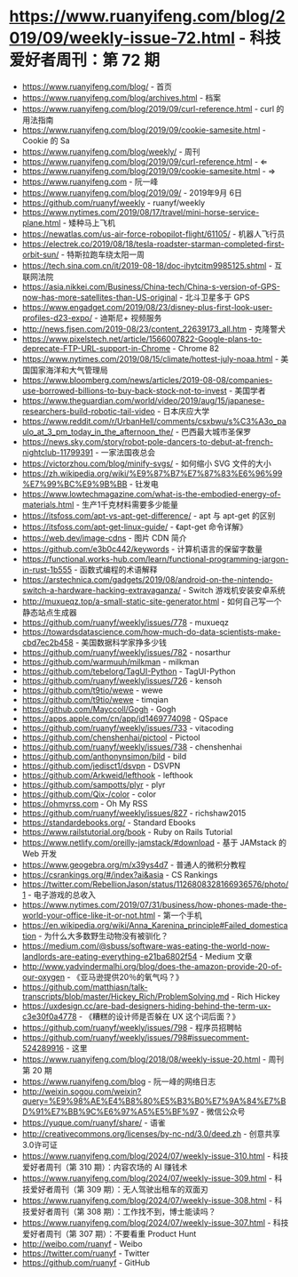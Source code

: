 # https://www.ruanyifeng.com/blog/2019/09/weekly-issue-72.html - 科技爱好者周刊：第 72 期

- https://www.ruanyifeng.com/blog/ - 首页
- https://www.ruanyifeng.com/blog/archives.html - 档案
- https://www.ruanyifeng.com/blog/2019/09/curl-reference.html - curl 的用法指南
- https://www.ruanyifeng.com/blog/2019/09/cookie-samesite.html - Cookie 的 Sa
- https://www.ruanyifeng.com/blog/weekly/ - 周刊
- https://www.ruanyifeng.com/blog/2019/09/curl-reference.html - ⇐
- https://www.ruanyifeng.com/blog/2019/09/cookie-samesite.html - ⇒
- https://www.ruanyifeng.com - 阮一峰
- https://www.ruanyifeng.com/blog/2019/09/ - 2019年9月 6日
- https://github.com/ruanyf/weekly - ruanyf/weekly
- https://www.nytimes.com/2019/08/17/travel/mini-horse-service-plane.html - 矮种马上飞机
- https://newatlas.com/us-air-force-robopilot-flight/61105/ - 机器人飞行员
- https://electrek.co/2019/08/18/tesla-roadster-starman-completed-first-orbit-sun/ - 特斯拉跑车绕太阳一周
- https://tech.sina.com.cn/it/2019-08-18/doc-ihytcitm9985125.shtml - 互联网法院
- https://asia.nikkei.com/Business/China-tech/China-s-version-of-GPS-now-has-more-satellites-than-US-original - 北斗卫星多于 GPS
- https://www.engadget.com/2019/08/23/disney-plus-first-look-user-profiles-d23-expo/ - 迪斯尼+ 视频服务
- http://news.fjsen.com/2019-08/23/content_22639173_all.htm - 克隆警犬
- https://www.pixelstech.net/article/1566007822-Google-plans-to-deprecate-FTP-URL-support-in-Chrome - Chrome 82
- https://www.nytimes.com/2019/08/15/climate/hottest-july-noaa.html - 美国国家海洋和大气管理局
- https://www.bloomberg.com/news/articles/2019-08-08/companies-use-borrowed-billions-to-buy-back-stock-not-to-invest - 美国学者
- https://www.theguardian.com/world/video/2019/aug/15/japanese-researchers-build-robotic-tail-video - 日本庆应大学
- https://www.reddit.com/r/UrbanHell/comments/csxbwu/s%C3%A3o_paulo_at_3_pm_today_in_the_afternoon_the/ - 巴西最大城市圣保罗
- https://news.sky.com/story/robot-pole-dancers-to-debut-at-french-nightclub-11799391 - 一家法国夜总会
- https://victorzhou.com/blog/minify-svgs/ - 如何缩小 SVG 文件的大小
- https://zh.wikipedia.org/wiki/%E9%87%B7%E7%87%83%E6%96%99%E7%99%BC%E9%9B%BB - 钍发电
- https://www.lowtechmagazine.com/what-is-the-embodied-energy-of-materials.html - 生产1千克材料需要多少能量
- https://itsfoss.com/apt-vs-apt-get-difference/ - apt 与 apt-get 的区别
- https://itsfoss.com/apt-get-linux-guide/ - 《apt-get 命令详解》
- https://web.dev/image-cdns - 图片 CDN 简介
- https://github.com/e3b0c442/keywords - 计算机语言的保留字数量
- https://functional.works-hub.com/learn/functional-programming-jargon-in-rust-1b555 - 函数式编程的术语解释
- https://arstechnica.com/gadgets/2019/08/android-on-the-nintendo-switch-a-hardware-hacking-extravaganza/ - Switch 游戏机安装安卓系统
- http://muxueqz.top/a-small-static-site-generator.html - 如何自己写一个静态站点生成器
- https://github.com/ruanyf/weekly/issues/778 - muxueqz
- https://towardsdatascience.com/how-much-do-data-scientists-make-cbd7ec2b458 - 美国数据科学家挣多少钱
- https://github.com/ruanyf/weekly/issues/782 - nosarthur
- https://github.com/warmuuh/milkman - milkman
- https://github.com/tebelorg/TagUI-Python - TagUI-Python
- https://github.com/ruanyf/weekly/issues/726 - kensoh
- https://github.com/t9tio/wewe - wewe
- https://github.com/t9tio/wewe - timqian
- https://github.com/Mayccoll/Gogh - Gogh
- https://apps.apple.com/cn/app/id1469774098 - QSpace
- https://github.com/ruanyf/weekly/issues/733 - vitacoding
- https://github.com/chenshenhai/pictool - Pictool
- https://github.com/ruanyf/weekly/issues/738 - chenshenhai
- https://github.com/anthonynsimon/bild - bild
- https://github.com/jedisct1/dsvpn - DSVPN
- https://github.com/Arkweid/lefthook - lefthook
- https://github.com/sampotts/plyr - plyr
- https://github.com/Qix-/color - color
- https://ohmyrss.com - Oh My RSS
- https://github.com/ruanyf/weekly/issues/827 - richshaw2015
- https://standardebooks.org/ - Standard Ebooks
- https://www.railstutorial.org/book - Ruby on Rails Tutorial
- https://www.netlify.com/oreilly-jamstack/#download - 基于 JAMstack 的 Web 开发
- https://www.geogebra.org/m/x39ys4d7 - 普通人的微积分教程
- https://csrankings.org/#/index?ai&asia - CS Rankings
- https://twitter.com/RebellionJason/status/1126808328166936576/photo/1 - 电子游戏的总收入
- https://www.nytimes.com/2019/07/31/business/how-phones-made-the-world-your-office-like-it-or-not.html - 第一个手机
- https://en.wikipedia.org/wiki/Anna_Karenina_principle#Failed_domestication - 为什么大多数野生动物没有被驯化？
- https://medium.com/@sbuss/software-was-eating-the-world-now-landlords-are-eating-everything-e21ba6802f54 - Medium 文章
- http://www.yadvindermalhi.org/blog/does-the-amazon-provide-20-of-our-oxygen - 《亚马逊提供20％的氧气吗？》
- https://github.com/matthiasn/talk-transcripts/blob/master/Hickey_Rich/ProblemSolving.md - Rich Hickey
- https://uxdesign.cc/are-bad-designers-hiding-behind-the-term-ux-c3e30f0a4778 - 《糟糕的设计师是否躲在 UX 这个词后面？》
- https://github.com/ruanyf/weekly/issues/798 - 程序员招聘帖
- https://github.com/ruanyf/weekly/issues/798#issuecomment-524289916 - 这里
- https://www.ruanyifeng.com/blog/2018/08/weekly-issue-20.html - 周刊第 20 期
- https://www.ruanyifeng.com/blog - 阮一峰的网络日志
- http://weixin.sogou.com/weixin?query=%E9%98%AE%E4%B8%80%E5%B3%B0%E7%9A%84%E7%BD%91%E7%BB%9C%E6%97%A5%E5%BF%97 - 微信公众号
- https://yuque.com/ruanyf/share/ - 语雀
- http://creativecommons.org/licenses/by-nc-nd/3.0/deed.zh - 创意共享3.0许可证
- https://www.ruanyifeng.com/blog/2024/07/weekly-issue-310.html - 科技爱好者周刊（第 310 期）：内容农场的 AI 赚钱术
- https://www.ruanyifeng.com/blog/2024/07/weekly-issue-309.html - 科技爱好者周刊（第 309 期）：无人驾驶出租车的双面刃
- https://www.ruanyifeng.com/blog/2024/07/weekly-issue-308.html - 科技爱好者周刊（第 308 期）：工作找不到，博士能读吗？
- https://www.ruanyifeng.com/blog/2024/07/weekly-issue-307.html - 科技爱好者周刊（第 307 期）：不要看重 Product Hunt
- http://weibo.com/ruanyf - Weibo
- https://twitter.com/ruanyf - Twitter
- https://github.com/ruanyf - GitHub